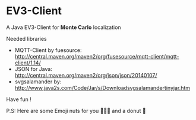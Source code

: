 # EV3-Client
A Java EV3-Client for **Monte Carlo** localization

Needed libraries

* MQTT-Client by fuesource: http://central.maven.org/maven2/org/fusesource/mqtt-client/mqtt-client/1.14/
* JSON for Java: http://central.maven.org/maven2/org/json/json/20140107/
* svgsalamander by: http://www.java2s.com/Code/Jar/s/Downloadsvgsalamandertinyjar.htm


Have fun !

P.S: Here are some Emoji nuts for you :chestnut::chestnut::chestnut: and a donut :doughnut:



